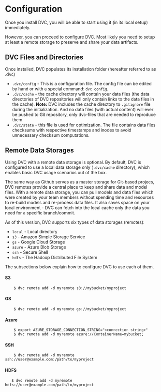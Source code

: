 # Configuration

Once you install DVC, you will be able to start using it (in its local setup)
immediately.

However, you can proceed to configure DVC. Most likely you need to setup at
least a remote storage to preserve and share your data artifacts.


## DVC Files and Directories

Once installed, DVC populates its installation folder (hereafter referred to
as .dvc)

* `.dvc/config` - This is a configuration file.
  The config file can be edited by hand or with a special command: `dvc config`.
* `.dvc/cache` - the cache directory will contain your data files (the data
  directories of DVC repositories will only contain links to the data files
  in the cache).
  **Note:** DVC includes the cache directory to `.gitignore` file during the
  initialization. And no data files (with actual content) will ever be pushed to
  Git repository, only dvc-files that are needed to reproduce them.
* `.dvc/state` - this file is used for optimization. The file contains data
  files checksums with respective timestamps and inodes to avoid unnecessary
  checksum computations.


## Remote Data Storages

Using DVC with a remote data storage is optional. By default, DVC is
configured to use a local data storage only (`.dvc/cache` directory), which
enables basic DVC usage scenarios out of the box.

The same way as Github serves as a master storage for Git-based projecs, DVC
remotes provide a central place to keep and share data and model files. With a
remote data storage, you can pull models and data files which were created by
your team members without spending time and resources to re-build models and
re-process data files. It also saves space on your local environment - DVC can
fetch into the local cache only the data you need for a specific branch/commit.

As of this version, DVC supports six types of data storages (remotes):

* `local` - Local directory
* `s3` - Amazon Simple Storage Service
* `gs` - Google Cloud Storage
* `azure` - Azure Blob Storage
* `ssh` - Secure Shell
* `hdfs` - The Hadoop Distributed File System

The subsections below explain how to configure DVC to use each of them.


#### S3

```dvc
    $ dvc remote add -d myremote s3://mybucket/myproject
```

#### GS

```dvc
    $ dvc remote add -d myremote gs://mybucket/myproject
```

#### Azure

```dvc
    $ export AZURE_STORAGE_CONNECTION_STRING="<connection string>"
    $ dvc remote add -d myremote azure://ContainerName=mybucket;
```

#### SSH

```dvc
    $ dvc remote add -d myremote ssh://user@example.com:/path/to/myproject
```

#### HDFS

```dvc
   $ dvc remote add -d myremote hdfs://user@example.com/path/to/myproject
```
